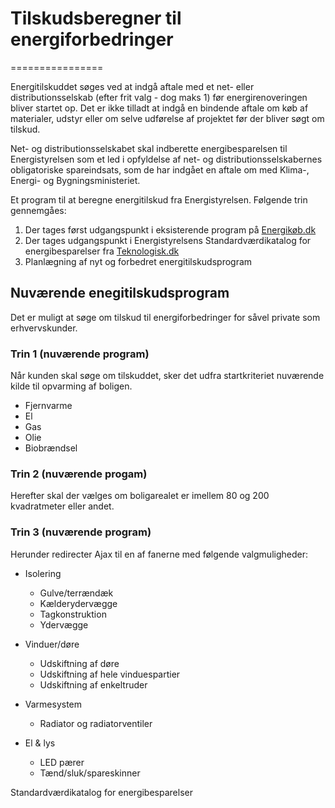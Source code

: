 # Tilskudsberegner til energiforbedringer
================

Energitilskuddet søges ved at indgå aftale med et net- eller distributionsselskab (efter frit valg - dog maks 1) før energirenoveringen bliver startet op. Det er ikke tilladt at indgå en bindende aftale om køb af materialer, udstyr eller om selve udførelse af projektet før der bliver søgt om tilskud. 

Net- og distributionsselskabet skal indberette energibesparelsen til Energistyrelsen som et led i opfyldelse af net- og distributionsselskabernes obligatoriske spareindsats, som de har indgået en aftale om med Klima-, Energi- og Bygningsministeriet. 

Et program til at beregne energitilskud fra Energistyrelsen. Følgende trin gennemgåes:

1. Der tages først udgangspunkt i eksisterende program på [Energikøb.dk](http://energikoeb.dk/)
2. Der tages udgangspunkt i Energistyrelsens Standardværdikatalog for energibesparelser fra [Teknologisk.dk](http://svk.teknologisk.dk/Pages_open/Default.aspx)
3. Planlægning af nyt og forbedret energitilskudsprogram

## Nuværende enegitilskudsprogram

Det er muligt at søge om tilskud til energiforbedringer for såvel private som erhvervskunder.

### Trin 1 (nuværende program)
Når kunden skal søge om tilskuddet, sker det udfra startkriteriet nuværende kilde til opvarming af boligen.

- Fjernvarme
- El
- Gas
- Olie
- Biobrændsel

### Trin 2 (nuværende progam)
Herefter skal der vælges om boligarealet er imellem 80 og 200 kvadratmeter eller andet.

### Trin 3 (nuværende program)
Herunder redirecter Ajax til en af fanerne med følgende valgmuligheder:
- Isolering
  - Gulve/terrændæk
  - Kælderydervægge
  - Tagkonstruktion
  - Ydervægge

- Vinduer/døre
  - Udskiftning af døre
  - Udskiftning af hele vinduespartier
  - Udskiftning af enkeltruder

- Varmesystem
  - Radiator og radiatorventiler

- El & lys
  - LED pærer
  - Tænd/sluk/spareskinner

Standardværdikatalog for energibesparelser


